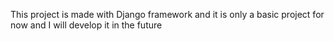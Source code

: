 This project is made with Django framework and it is only a basic project for now and I will develop it in the future
